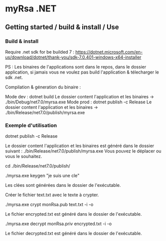 # myRsa .NET

## Getting started / build & install / Use

### Build & install
Require .net sdk for be builded 7 :
https://dotnet.microsoft.com/en-us/download/dotnet/thank-you/sdk-7.0.401-windows-x64-installer

PS : Les binaires de l'applications sont dans le repos, dans le dossier application, si jamais vous ne voulez pas build l'application & télecharger le sdk .net.

Compilation & géneration du binaire :

Mode dev : dotnet build
Le dossier content l'application et les binaires -> ./bin/Debug/net7.0/myrsa.exe
Mode prod : dotnet publish -c Release
Le dossier content l'application et les binaires -> ./bin/Release/net7.0/publish/myrsa.exe

### Exemple d'utilisation
dotnet publish -c Release

Le dossier content l'application et les binaires est généré dans le dossier suivant : ./bin/Release/net7.0/publish/myrsa.exe
Vous pouvez le déplacer ou vous le souhaitez.

cd ./bin/Release/net7.0/publish/

./myrsa.exe keygen "je suis une cle"

Les clées sont générées dans le dossier de l'exécutable.

Créer le fichier text.txt avec le texte à crypter.

./myrsa.exe crypt monRsa.pub text.txt -i -o

Le fichier encrypted.txt est généré dans le dossier de l'exécutable.

./myrsa.exe decrypt monRsa.priv encrypted.txt -i -o

Le fichier decrypted.txt est généré dans le dossier de l'exécutable.

